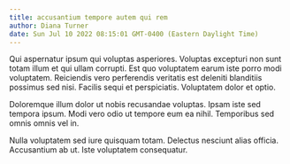 ```yaml
---
title: accusantium tempore autem qui rem
author: Diana Turner
date: Sun Jul 10 2022 08:15:01 GMT-0400 (Eastern Daylight Time)
---
```

Qui aspernatur ipsum qui voluptas asperiores. Voluptas excepturi non sunt totam illum et qui ullam corrupti. Est quo voluptatem earum iste porro modi voluptatem. Reiciendis vero perferendis veritatis est deleniti blanditiis possimus sed nisi. Facilis sequi et perspiciatis. Voluptatem dolor et optio.

 Doloremque illum dolor ut nobis recusandae voluptas. Ipsam iste sed tempora ipsum. Modi vero odio ut tempore eum ea nihil. Temporibus sed omnis omnis vel in.

 Nulla voluptatem sed iure quisquam totam. Delectus nesciunt alias officia. Accusantium ab ut. Iste voluptatem consequatur.